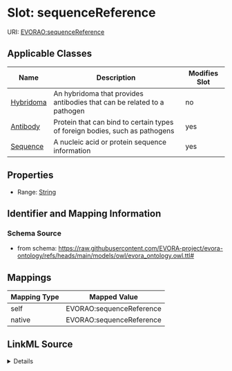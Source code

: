

# Slot: sequenceReference



URI: [EVORAO:sequenceReference](https://raw.githubusercontent.com/EVORA-project/evora-ontology/refs/heads/main/models/owl/evora_ontology.owl.ttl#sequenceReference)



<!-- no inheritance hierarchy -->





## Applicable Classes

| Name | Description | Modifies Slot |
| --- | --- | --- |
| [Hybridoma](Hybridoma.md) | An hybridoma that provides antibodies that can be related to a pathogen |  no  |
| [Antibody](Antibody.md) | Protein that can bind to certain types of foreign bodies, such as pathogens |  yes  |
| [Sequence](Sequence.md) | A nucleic acid or protein sequence information |  yes  |







## Properties

* Range: [String](String.md)





## Identifier and Mapping Information







### Schema Source


* from schema: https://raw.githubusercontent.com/EVORA-project/evora-ontology/refs/heads/main/models/owl/evora_ontology.owl.ttl#




## Mappings

| Mapping Type | Mapped Value |
| ---  | ---  |
| self | EVORAO:sequenceReference |
| native | EVORAO:sequenceReference |




## LinkML Source

<details>
```yaml
name: sequenceReference
from_schema: https://raw.githubusercontent.com/EVORA-project/evora-ontology/refs/heads/main/models/owl/evora_ontology.owl.ttl#
rank: 1000
alias: sequenceReference
domain_of:
- Sequence
- Antibody
range: string

```
</details>